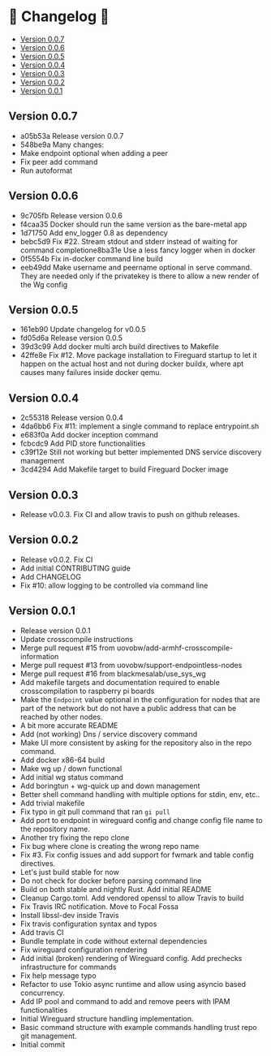 # 📰 Changelog 📰

- [Version 0.0.7](#version-0.0.7)
- [Version 0.0.6](#version-0.0.6)
- [Version 0.0.5](#version-0.0.5)
- [Version 0.0.4](#version-0.0.4)
- [Version 0.0.3](#version-0.0.3)
- [Version 0.0.2](#version-0.0.2)
- [Version 0.0.1](#version-0.0.1)

## Version 0.0.7
* a05b53a Release version 0.0.7 
* 548be9a Many changes: 
* Make endpoint optional when adding a peer 
* Fix peer add command 
* Run autoformat

## Version 0.0.6
* 9c705fb Release version 0.0.6
* f4caa35 Docker should run the same version as the bare-metal app
* 1d71750 Add env_logger 0.8 as dependency
* bebc5d9 Fix #22. Stream stdout and stderr instead of waiting for command completione8ba31e Use a less fancy logger when in docker
* 0f5554b Fix in-docker command line build
* eeb49dd Make username and peername optional in serve command. They are needed only if the privatekey is there to allow a new render of the Wg config

## Version 0.0.5
* 161eb90 Update changelog for v0.0.5
* fd05d6a Release version 0.0.5
* 39d3c99 Add docker multi arch build directives to Makefile
* 42ffe8e Fix #12. Move package installation to Fireguard startup to let it happen on the actual host and not during docker buildx, where apt causes many failures inside docker qemu.

## Version 0.0.4
* 2c55318 Release version 0.0.4
* 4da6bb6 Fix #11: implement a single command to replace entrypoint.sh
* e683f0a Add docker inception command
* fcbcdc9 Add PID store functionalities
* c39f12e Still not working but better implemented DNS service discovery management
* 3cd4294 Add Makefile target to build Fireguard Docker image

## Version 0.0.3
* Release v0.0.3. Fix CI and allow travis to push on github releases.     

## Version 0.0.2
* Release v0.0.2. Fix CI
* Add initial CONTRIBUTING guide
* Add CHANGELOG
* Fix #10: allow logging to be controlled via command line

## Version 0.0.1
* Release version 0.0.1
* Update crosscompile instructions
* Merge pull request #15 from uovobw/add-armhf-crosscompile-information
* Merge pull request #13 from uovobw/support-endpointless-nodes
* Merge pull request #16 from blackmesalab/use_sys_wg
* Add makefile targets and documentation required to enable crosscompilation to raspberry pi boards
* Make the `Endpoint` value optional in the configuration for nodes that are part of the network but do not have  a public address that can be reached by other nodes.
* A bit more accurate README
* Add (not working) Dns / service discovery command
* Make UI more consistent by asking for the repository also in the repo command.
* Add docker x86-64 build
* Make wg up / down functional
* Add initial wg status command
* Add boringtun + wg-quick up and down management
* Better shell command handling with multiple options for stdin, env, etc..
* Add trivial makefile
* Fix typo in git pull command that ran `gi pull`
* Add port to endpoint in wireguard config and change config file name to the repository name.
* Another try fixing the repo clone
* Fix bug where clone is creating the wrong repo name
* Fix #3. Fix config issues and add support for fwmark and table config directives.
* Let's just build stable for now
* Do not check for docker before parsing command line
* Build on both stable and nightly Rust. Add initial README
* Cleanup Cargo.toml. Add vendored openssl to allow Travis to build
* Fix Travis IRC notification. Move to Focal Fossa
* Install libssl-dev inside Travis
* Fix travis configuration syntax and typos
* Add travis CI
* Bundle template in code without external dependencies
* Fix wireguard configuration rendering
* Add initial (broken) rendering of Wireguard config. Add prechecks infrastructure for commands
* Fix help message typo
* Refactor to use Tokio async runtime and allow using asyncio based concurrency.
* Add IP pool and command to add and remove peers with IPAM functionalities
* Initial Wireguard structure handling implementation.
* Basic command structure with example commands handling trust repo git management.
* Initial commit
